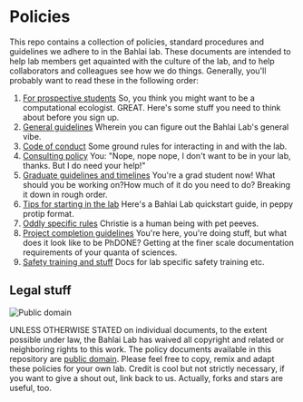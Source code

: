 # Policies

This repo contains a collection of policies, standard procedures and guidelines we adhere to in the Bahlai lab. These documents are intended to help lab members get aquainted with the culture of the lab, and to help collaborators and colleagues see how we do things. Generally, you'll probably want to read these in the following order:

1. [For prospective students](https://github.com/BahlaiLab/Policies/blob/master/letter_to_prospective_student.md) So, you think you might want to be a computational ecologist. GREAT. Here's some stuff you need to think about before you sign up.
2. [General guidelines](https://github.com/BahlaiLab/Policies/blob/master/general_guidelines.md) Wherein you can figure out the Bahlai Lab's general vibe.
3. [Code of conduct](https://github.com/BahlaiLab/Policies/blob/master/Code_of_conduct.md) Some ground rules for interacting in and with the lab.
4. [Consulting policy](https://github.com/BahlaiLab/Policies/blob/master/Consulting.md) You: "Nope, nope nope, I don't want to be in your lab, thanks. But I do need your help!"
5. [Graduate guidelines and timelines](https://github.com/BahlaiLab/Policies/blob/master/Graduate_programs.md) You're a grad student now! What should you be working on?How much of it do you need to do? Breaking it down in rough order.
6. [Tips for starting in the lab](https://github.com/BahlaiLab/Policies/blob/master/tips_for_new_personnel.md) Here's a Bahlai Lab quickstart guide, in peppy protip format.
7. [Oddly specific rules](https://github.com/BahlaiLab/Policies/blob/master/Oddly_specific_rules.md) Christie is a human being with pet peeves.
8. [Project completion guidelines](https://github.com/BahlaiLab/Policies/blob/master/Project_completion.md) You're here, you're doing stuff, but what does it look like to be PhDONE? Getting at the finer scale documentation requirements of your quanta of sciences.
9. [Safety training and stuff](https://github.com/BahlaiLab/Policies/blob/master/Bahlai%20Lab_Lab%20Specific%20Training.pdf) Docs for lab specific safety training etc.

## Legal stuff

![Public domain](http://i.creativecommons.org/p/zero/1.0/88x31.png)

UNLESS OTHERWISE STATED on individual documents, to the extent possible under law, the Bahlai Lab has waived all copyright and related or neighboring rights to this work.
The policy documents available in this repository are [public domain](http://creativecommons.org/publicdomain/zero/1.0/). Please feel free to copy, remix and adapt these policies for your own lab. Credit is cool but not strictly necessary, if you want to give a shout out, link back to us. Actually, forks and stars are useful, too. 

